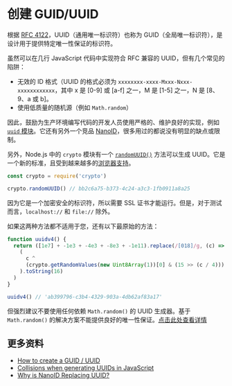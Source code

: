 # 创建 GUID/UUID

根据 [RFC 4122](https://www.ietf.org/rfc/rfc4122.txt)，UUID（通用唯一标识符）也称为 GUID（全局唯一标识符），是设计用于提供特定唯一性保证的标识符。

虽然可以在几行 JavaScript 代码中实现符合 RFC 兼容的 UUID，但有几个常见的陷阱：

- 无效的 ID 格式（UUID 的格式必须为 `xxxxxxxx-xxxx-Mxxx-Nxxx-xxxxxxxxxxxx`，其中 x 是 [0-9] 或 [a-f] 之一，M 是 [1-5] 之一，N 是 [8、9、a 或 b]。
- 使用低质量的随机源（例如 `Math.random`）

因此，鼓励为生产环境编写代码的开发人员使用严格的、维护良好的实现，例如 [`uuid` 模块](https://github.com/uuidjs/uuid)。它还有另外一个竞品 [NanoID](https://www.npmjs.com/package/nanoid)，很多用过的都说没有明显的缺点或限制。

另外，Node.js 中的 `crypto` 模块有一个 [`randomUUID()`](https://developer.mozilla.org/en-US/docs/Web/API/Crypto/randomUUID) 方法可以生成 UUID。它是一个新的标准，且受到越来越多的[浏览器支持](https://caniuse.com/mdn-api_crypto_randomuuid)。

```js
const crypto = require('crypto')

crypto.randomUUID() // bb2c6a75-b373-4c24-a3c3-1fb0911a8a25
```

因为它是一个加密安全的标识符，所以需要 SSL 证书才能运行。但是，对于测试而言，`localhost://` 和 `file://` 除外。

如果这两种方法都不适用于您，还有以下最原始的方法：

```js
function uuidv4() {
  return ([1e7] + -1e3 + -4e3 + -8e3 + -1e11).replace(/[018]/g, (c) =>
    (
      c ^
      (crypto.getRandomValues(new Uint8Array(1))[0] & (15 >> (c / 4)))
    ).toString(16)
  )
}

uuidv4() // 'ab399796-c3b4-4329-903a-4db62af83a17'
```

但强烈建议不要使用任何依赖 `Math.random()` 的 UUID 生成器。基于 `Math.random()` 的解决方案不能提供良好的唯一性保证。[点击此处查看详情](https://bocoup.com/blog/random-numbers)

## 更多资料

- [How to create a GUID / UUID](https://stackoverflow.com/questions/105034/how-to-create-a-guid-uuid)
- [Collisions when generating UUIDs in JavaScript](https://stackoverflow.com/questions/6906916/collisions-when-generating-uuids-in-javascript)
- [Why is NanoID Replacing UUID?](https://blog.bitsrc.io/why-is-nanoid-replacing-uuid-1b5100e62ed2)
